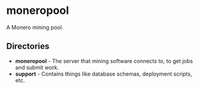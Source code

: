 # moneropool

A Monero mining pool.

## Directories

* **moneropool** - The server that mining software connects to, to get
  jobs and submit work.
* **support** - Contains things like database schemas, deployment
  scripts, etc.
